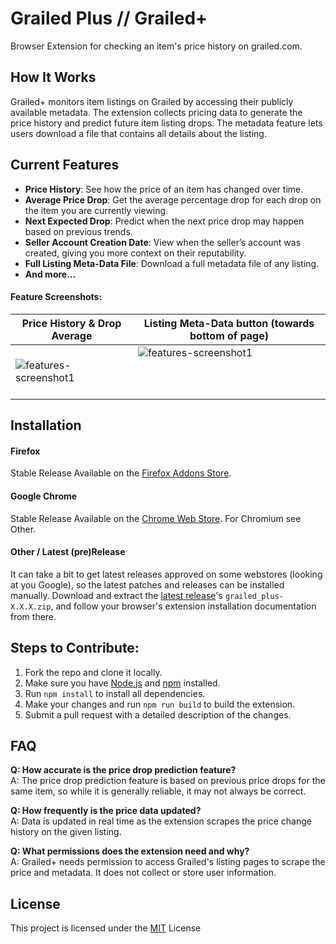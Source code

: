 # Grailed Plus // Grailed+
Browser Extension for checking an item's price history on grailed.com.

## How It Works

Grailed+ monitors item listings on Grailed by accessing their publicly available metadata. The extension collects pricing data to generate the price history and predict future item listing drops. The metadata feature lets users download a file that contains all details about the listing.

## Current Features
- **Price History**: See how the price of an item has changed over time.
- **Average Price Drop**: Get the average percentage drop for each drop on the item you are currently viewing.
- **Next Expected Drop**: Predict when the next price drop may happen based on previous trends.
- **Seller Account Creation Date**: View when the seller’s account was created, giving you more context on their reputability.
- **Full Listing Meta-Data File**: Download a full metadata file of any listing.
- **And more...**


#### Feature Screenshots:
| Price History & Drop Average | Listing Meta-Data button (towards bottom of page) |
|---------------|---------------------------------------------------|
|![features-screenshot1](https://i.imgur.com/nUMCu0Q.png "Listing Price Data")| ![features-screenshot1](docs/screenshot-sidebar-lower.png "Listing JSON") <br> <br> <br> <br>  |

## Installation
#### Firefox
Stable Release Available on the [Firefox Addons Store](https://addons.mozilla.org/addon/grailed-plus/).
#### Google Chrome
Stable Release Available on the [Chrome Web Store](https://chrome.google.com/webstore/detail/grailed-plus/ipecfmmbppgpommpibaandmonmhohfnd). For Chromium see Other.
#### Other / Latest (pre)Release
It can take a bit to get latest releases approved on some webstores (looking at you Google), so the latest patches and releases can be installed manually. Download and extract the [latest release](https://github.com/RVRX/grailed-plus/releases/latest)'s `grailed_plus-X.X.X.zip`, and follow your browser's extension installation documentation from there.


## Steps to Contribute:

1. Fork the repo and clone it locally.
2. Make sure you have [Node.js](https://nodejs.org/) and [npm](https://www.npmjs.com/) installed.
3. Run `npm install` to install all dependencies.
4. Make your changes and run `npm run build` to build the extension.
5. Submit a pull request with a detailed description of the changes.


## FAQ

**Q: How accurate is the price drop prediction feature?**  
A: The price drop prediction feature is based on previous price drops for the same item, so while it is generally reliable, it may not always be correct.

**Q: How frequently is the price data updated?**  
A: Data is updated in real time as the extension scrapes the price change history on the given listing.

**Q: What permissions does the extension need and why?**  
A: Grailed+ needs permission to access Grailed's listing pages to scrape the price and metadata. It does not collect or store user information.



## License

This project is licensed under the [MIT](LICENSE) License